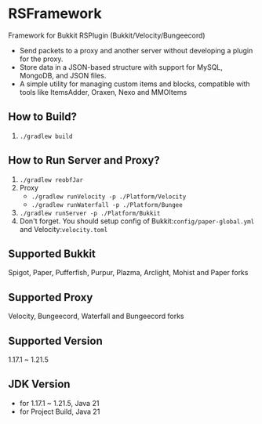 # RSFramework

Framework for Bukkit RSPlugin (Bukkit/Velocity/Bungeecord)

- Send packets to a proxy and another server without developing a plugin for the proxy.
- Store data in a JSON-based structure with support for MySQL, MongoDB, and JSON files.
- A simple utility for managing custom items and blocks, compatible with tools like ItemsAdder, Oraxen, Nexo and
  MMOItems​

## How to Build?

1. `./gradlew build`

## How to Run Server and Proxy?

1. `./gradlew reobfJar`
2. Proxy
    - `./gradlew runVelocity -p ./Platform/Velocity`
    - `./gradlew runWaterfall -p ./Platform/Bungee`
3. `./gradlew runServer -p ./Platform/Bukkit`
4. Don't forget. You should setup config of Bukkit:`config/paper-global.yml` and Velocity:`velocity.toml`

## Supported Bukkit

Spigot, Paper, Pufferfish, Purpur, Plazma, Arclight, Mohist
and Paper forks

## Supported Proxy

Velocity, Bungeecord, Waterfall and Bungeecord forks

## Supported Version

1.17.1 ~ 1.21.5

## JDK Version

- for 1.17.1 ~ 1.21.5, Java 21
- for Project Build, Java 21